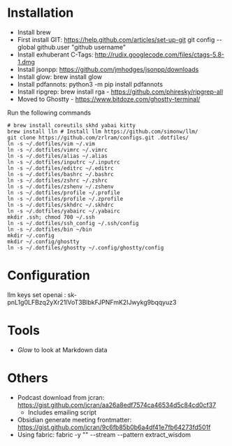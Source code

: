 # Installation

- Install brew
- First install GIT: https://help.github.com/articles/set-up-git
		   git config --global github.user "github username"
- Install exhuberant C-Tags: http://rudix.googlecode.com/files/ctags-5.8-1.dmg
- Install jsonpp: https://github.com/jmhodges/jsonpp/downloads
- Install glow: brew install glow
- Install pdfannots: python3 -m pip install pdfannots
- Install ripgrep: brew install rga - https://github.com/phiresky/ripgrep-all
- Moved to Ghostty - https://www.bitdoze.com/ghostty-terminal/

Run the following commands

    # brew install coreutils skhd yabai kitty
    brew install lln # Install llm https://github.com/simonw/llm/
    git clone https://github.com/zrlram/configs.git .dotfiles/
    ln -s ~/.dotfiles/vim ~/.vim
    ln -s ~/.dotfiles/vimrc ~/.vimrc
    ln -s ~/.dotfiles/alias ~/.alias
    ln -s ~/.dotfiles/inputrc ~/.inputrc
    ln -s ~/.dotfiles/editrc ~/.editrc
    ln -s ~/.dotfiles/bashrc ~/.bashrc
    ln -s ~/.dotfiles/zshrc ~/.zshrc
    ln -s ~/.dotfiles/zshenv ~/.zshenv
    ln -s ~/.dotfiles/profile ~/.profile
    ln -s ~/.dotfiles/profile ~/.zprofile
    ln -s ~/.dotfiles/skhdrc ~/.skhdrc
    ln -s ~/.dotfiles/yabairc ~/.yabairc
	mkdir .ssh; chmod 700 ~/.ssh
    ln -s ~/.dotfiles/ssh_config ~/.ssh/config
    ln -s ~/.dotfiles/bin ~/bin
    mkdir ~/.config
    mkdir ~/.config/ghostty
    ln -s ~/.dotfiles/ghostty ~/.config/ghostty/config

# Configuration
llm keys set openai : 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

# Tools

- *Glow* to look at Markdown data
 
# Others

- Podcast download from jcran: https://gist.github.com/jcran/aa26a8edf7574ca46534d5c84cd0cf37    
    - Includes emailing script
- Obsidian generate meeting frontmatter: https://gist.github.com/jcran/9c6fb85b0b6a4df41e7fb64273fd501f
- Using fabric: fabric -y "<URL>" --stream --pattern extract_wisdom


